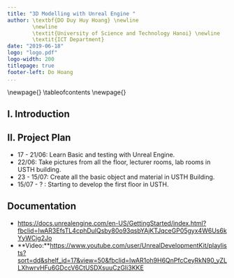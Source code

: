 ```yaml
---
title: "3D Modelling with Unreal Engine "
author: \textbf{DO Duy Huy Hoang} \newline
        \newline
        \textit{University of Science and Technology Hanoi} \newline 
        \textit{ICT Department}
date: "2019-06-18"
logo: "logo.pdf"
logo-width: 200
titlepage: true
footer-left: Do Hoang
...
```


\newpage{}
\tableofcontents
\newpage{}

## I. Introduction

## II. Project Plan

* 17 - 21/06: Learn Basic and testing with Unreal Engine.
* 22/06: Take pictures from all the floor, lecturer rooms, lab rooms in USTH building.
* 23 - 15/07: Create all the basic object and material in USTH Building.
* 15/07 - ? : Starting to develop the first floor in USTH.

## Documentation
* https://docs.unrealengine.com/en-US/GettingStarted/index.html?fbclid=IwAR3EfsTL4cphDulQsby80o93qsbYAjKTJqceGP05gyx4W6Us6kYyWCig2Jo
* **Video:**https://www.youtube.com/user/UnrealDevelopmentKit/playlists?sort=dd&shelf_id=17&view=50&fbclid=IwAR1oh9H6QnPfcCeyRkN90_yZLLXhwrvHFu6GDccV6CtUSDXsuuCzGIi3KKE


